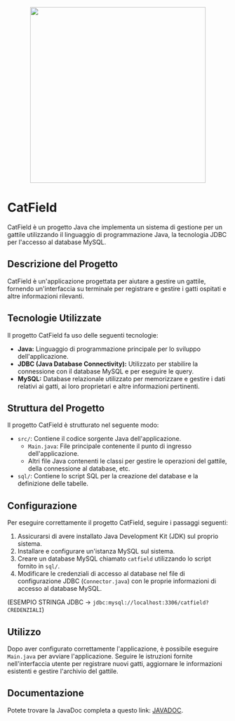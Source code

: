<p align="center"><img src="https://i.postimg.cc/hjJStH5d/3727e332-1e83-4bb0-af75-82abefd0a864.jpg" height="400"></p>

# CatField

CatField è un progetto Java che implementa un sistema di gestione per un gattile utilizzando il linguaggio di programmazione Java, la tecnologia JDBC per l'accesso al database MySQL.

## Descrizione del Progetto

CatField è un'applicazione progettata per aiutare a gestire un gattile, fornendo un'interfaccia su terminale per registrare e gestire i gatti ospitati e altre informazioni rilevanti.

## Tecnologie Utilizzate

Il progetto CatField fa uso delle seguenti tecnologie:

- **Java:** Linguaggio di programmazione principale per lo sviluppo dell'applicazione.
- **JDBC (Java Database Connectivity):** Utilizzato per stabilire la connessione con il database MySQL e per eseguire le query.
- **MySQL:** Database relazionale utilizzato per memorizzare e gestire i dati relativi ai gatti, ai loro proprietari e altre informazioni pertinenti.

## Struttura del Progetto

Il progetto CatField è strutturato nel seguente modo:

- `src/`: Contiene il codice sorgente Java dell'applicazione.
  - `Main.java`: File principale contenente il punto di ingresso dell'applicazione.
  - Altri file Java contenenti le classi per gestire le operazioni del gattile, della connessione al database, etc.
- `sql/`: Contiene lo script SQL per la creazione del database e la definizione delle tabelle.

## Configurazione

Per eseguire correttamente il progetto CatField, seguire i passaggi seguenti:

1. Assicurarsi di avere installato Java Development Kit (JDK) sul proprio sistema.
2. Installare e configurare un'istanza MySQL sul sistema.
3. Creare un database MySQL chiamato `catfield` utilizzando lo script fornito in `sql/`.
4. Modificare le credenziali di accesso al database nel file di configurazione JDBC (`Connector.java`) con le proprie informazioni di accesso al database MySQL.

(ESEMPIO STRINGA JDBC -> `jdbc:mysql://localhost:3306/catfield?CREDENZIALI`)

## Utilizzo

Dopo aver configurato correttamente l'applicazione, è possibile eseguire `Main.java` per avviare l'applicazione. Seguire le istruzioni fornite nell'interfaccia utente per registrare nuovi gatti, aggiornare le informazioni esistenti e gestire l'archivio del gattile.

## Documentazione

Potete trovare la JavaDoc completa a questo link: <a href="https://avatarkorraa.github.io/CatField/">JAVADOC</a>.
